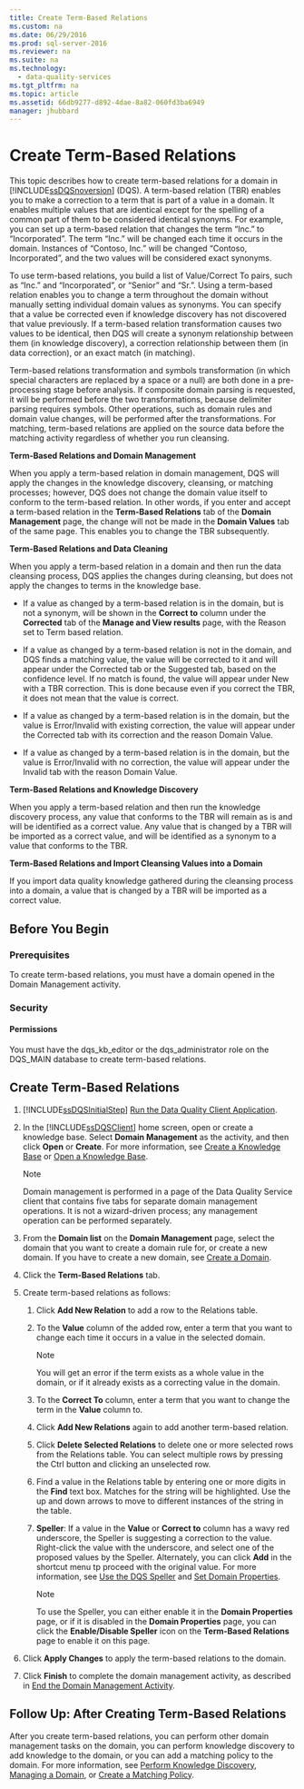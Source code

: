 ```yaml
---
title: Create Term-Based Relations
ms.custom: na
ms.date: 06/29/2016
ms.prod: sql-server-2016
ms.reviewer: na
ms.suite: na
ms.technology: 
  - data-quality-services
ms.tgt_pltfrm: na
ms.topic: article
ms.assetid: 66db9277-d892-4dae-8a82-060fd3ba6949
manager: jhubbard
---
```

# Create Term-Based Relations
This topic describes how to create term-based relations for a domain in [!INCLUDE[ssDQSnoversion](../../Topics/TopicNameContainA/includes/ssDQSnoversion_md.md)] (DQS). A term-based relation (TBR) enables you to make a correction to a term that is part of a value in a domain. It enables multiple values that are identical except for the spelling of a common part of them to be considered identical synonyms. For example, you can set up a term-based relation that changes the term “Inc.” to “Incorporated”. The term “Inc.” will be changed each time it occurs in the domain. Instances of “Contoso, Inc.” will be changed “Contoso, Incorporated”, and the two values will be considered exact synonyms.  
  
 To use term-based relations, you build a list of Value/Correct To pairs, such as “Inc.” and “Incorporated”, or “Senior” and “Sr.”. Using a term-based relation enables you to change a term throughout the domain without manually setting individual domain values as synonyms. You can specify that a value be corrected even if knowledge discovery has not discovered that value previously. If a term-based relation transformation causes two values to be identical, then DQS will create a synonym relationship between them (in knowledge discovery), a correction relationship between them (in data correction), or an exact match (in matching).  
  
 Term-based relations transformation and symbols transformation (in which special characters are replaced by a space or a null) are both done in a pre-processing stage before analysis. If composite domain parsing is requested, it will be performed before the two transformations, because delimiter parsing requires symbols. Other operations, such as domain rules and domain value changes, will be performed after the transformations. For matching, term-based relations are applied on the source data before the matching activity regardless of whether you run cleansing.  
  
 **Term-Based Relations and Domain Management**  
  
 When you apply a term-based relation in domain management, DQS will apply the changes in the knowledge discovery, cleansing, or matching processes; however, DQS does not change the domain value itself to conform to the term-based relation. In other words, if you enter and accept a term-based relation in the **Term-Based Relations** tab of the **Domain Management** page, the change will not be made in the **Domain Values** tab of the same page. This enables you to change the TBR subsequently.  
  
 **Term-Based Relations and Data Cleaning**  
  
 When you apply a term-based relation in a domain and then run the data cleansing process, DQS applies the changes during cleansing, but does not apply the changes to terms in the knowledge base.  
  
-   If a value as changed by a term-based relation is in the domain, but is not a synonym, will be shown in the **Correct to** column under the **Corrected** tab of the **Manage and View results** page, with the Reason set to Term based relation.  
  
-   If a value as changed by a term-based relation is not in the domain, and DQS finds a matching value, the value will be corrected to it and will appear under the Corrected tab or the Suggested tab, based on the confidence level. If no match is found, the value will appear under New with a TBR correction. This is done because even if you correct the TBR, it does not mean that the value is correct.  
  
-   If a value as changed by a term-based relation is in the domain, but the value is Error/Invalid with existing correction, the value will appear under the Corrected tab with its correction and the reason Domain Value.  
  
-   If a value as changed by a term-based relation is in the domain, but the value is Error/Invalid with no correction, the value will appear under the Invalid tab with the reason Domain Value.  
  
 **Term-Based Relations and Knowledge Discovery**  
  
 When you apply a term-based relation and then run the knowledge discovery process, any value that conforms to the TBR will remain as is and will be identified as a correct value. Any value that is changed by a TBR will be imported as a correct value, and will be identified as a synonym to a value that conforms to the TBR.  
  
 **Term-Based Relations and Import Cleansing Values into a Domain**  
  
 If you import data quality knowledge gathered during the cleansing process into a domain, a value that is changed by a TBR will be imported as a correct value.  
  
##  <a name="BeforeYouBegin"></a> Before You Begin  
  
###  <a name="Prerequisites"></a> Prerequisites  
 To create term-based relations, you must have a domain opened in the Domain Management activity.  
  
###  <a name="Security"></a> Security  
  
####  <a name="Permissions"></a> Permissions  
 You must have the dqs_kb_editor or the dqs_administrator role on the DQS_MAIN database to create term-based relations.  
  
##  <a name="Create"></a> Create Term-Based Relations  
  
1.  [!INCLUDE[ssDQSInitialStep](../../Topics/TopicNameContainA/includes/ssDQSInitialStep_md.md)] [Run the Data Quality Client Application](../../Topics/TopicNameNotContainA/Run-the-Data-Quality-Client-Application.md).  
  
2.  In the [!INCLUDE[ssDQSClient](../../Topics/TopicNameContainA/includes/ssDQSClient_md.md)] home screen, open or create a knowledge base. Select **Domain Management** as the activity, and then click **Open** or **Create**. For more information, see [Create a Knowledge Base](../../Topics/TopicNameContainA/Create-a-Knowledge-Base.md) or [Open a Knowledge Base](../../Topics/TopicNameContainA/Open-a-Knowledge-Base.md).  
  
    > [!NOTE]  
    >  Domain management is performed in a page of the Data Quality Service client that contains five tabs for separate domain management operations. It is not a wizard-driven process; any management operation can be performed separately.  
  
3.  From the **Domain list** on the **Domain Management** page, select the domain that you want to create a domain rule for, or create a new domain. If you have to create a new domain, see [Create a Domain](../../Topics/TopicNameContainA/Create-a-Domain.md).  
  
4.  Click the **Term-Based Relations** tab.  
  
5.  Create term-based relations as follows:  
  
    1.  Click **Add New Relation** to add a row to the Relations table.  
  
    2.  To the **Value** column of the added row, enter a term that you want to change each time it occurs in a value in the selected domain.  
  
        > [!NOTE]  
        >  You will get an error if the term exists as a whole value in the domain, or if it already exists as a correcting value in the domain.  
  
    3.  To the **Correct To** column, enter a term that you want to change the term in the **Value** column to.  
  
    4.  Click **Add New Relations** again to add another term-based relation.  
  
    5.  Click **Delete Selected Relations** to delete one or more selected rows from the Relations table. You can select multiple rows by pressing the Ctrl button and clicking an unselected row.  
  
    6.  Find a value in the Relations table by entering one or more digits in the **Find** text box. Matches for the string will be highlighted. Use the up and down arrows to move to different instances of the string in the table.  
  
    7.  **Speller**: If a value in the **Value** or **Correct to** column has a wavy red underscore, the Speller is suggesting a correction to the value. Right-click the value with the underscore, and select one of the proposed values by the Speller. Alternately, you can click **Add** in the shortcut menu tp proceed with the original value. For more information, see [Use the DQS Speller](../../Topics/TopicNameNotContainA/Use-the-DQS-Speller.md) and [Set Domain Properties](../../Topics/TopicNameNotContainA/Set-Domain-Properties.md).  
  
        > [!NOTE]  
        >  To use the Speller, you can either enable it in the **Domain Properties** page, or if it is disabled in the **Domain Properties** page, you can click the **Enable/Disable Speller** icon on the **Term-Based Relations** page to enable it on this page.  
  
6.  Click **Apply Changes** to apply the term-based relations to the domain.  
  
7.  Click **Finish** to complete the domain management activity, as described in [End the Domain Management Activity](../../Topics/TopicNameNotContainA/End-the-Domain-Management-Activity.md).  
  
##  <a name="FollowUp"></a> Follow Up: After Creating Term-Based Relations  
 After you create term-based relations, you can perform other domain management tasks on the domain, you can perform knowledge discovery to add knowledge to the domain, or you can add a matching policy to the domain. For more information, see [Perform Knowledge Discovery](../../Topics/TopicNameNotContainA/Perform-Knowledge-Discovery.md), [Managing a Domain](../../Topics/TopicNameContainA/Managing-a-Domain.md), or [Create a Matching Policy](../../Topics/TopicNameContainA/Create-a-Matching-Policy.md).